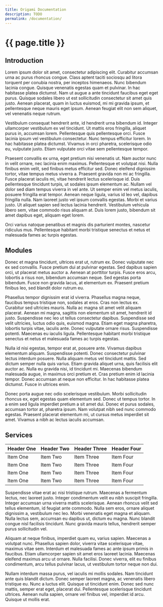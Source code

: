 ```yaml
---
title: Origami Documentation
description: TODO
permalink: /documentation/
---
```



# {{ page.title }}


## Introduction

Lorem ipsum dolor sit amet, consectetur adipiscing elit. Curabitur accumsan urna ac purus rhoncus congue. Class aptent taciti sociosqu ad litora torquent per conubia nostra, per inceptos himenaeos. Nunc bibendum lacinia congue. Quisque venenatis egestas quam et pulvinar. In hac habitasse platea dictumst. Nam ut augue a ante tincidunt faucibus eget eget purus. Quisque sodales libero ut est sollicitudin consectetur sit amet quis justo. Aenean placerat, quam in luctus euismod, mi mi gravida ipsum, et pellentesque neque mauris eget ipsum. Aenean feugiat elit non sem aliquet, vel venenatis neque rutrum.

Vestibulum consequat hendrerit ante, id hendrerit urna bibendum id. Integer ullamcorper vestibulum ex vel tincidunt. Ut mattis eros fringilla, aliquet purus in, accumsan lorem. Pellentesque quis pellentesque orci. Fusce lacinia ipsum vel vestibulum consectetur. Nunc tempus efficitur lorem. In hac habitasse platea dictumst. Vivamus in orci pharetra, scelerisque odio eu, vulputate justo. Etiam vulputate orci vitae sem pellentesque tempor.

Praesent convallis ex urna, eget pretium nisi venenatis ut. Nam auctor nunc in velit ornare, nec lacinia enim maximus. Pellentesque et volutpat nisi. Nulla finibus enim velit, sed finibus metus efficitur sed. Donec eleifend dignissim tortor, vitae tempus metus viverra a. Praesent gravida non mi ac fringilla. Fusce placerat iaculis mi, vitae hendrerit lectus scelerisque id. Duis pellentesque tincidunt turpis, ut sodales ipsum elementum ac. Nullam vel dolor sed diam tempus viverra in vel ante. Ut semper enim vel metus iaculis, posuere fringilla erat tempor. Aenean neque ligula, varius id leo vel, dapibus fringilla nulla. Nam laoreet justo vel ipsum convallis egestas. Morbi et varius justo. Ut aliquet sapien sed lectus lacinia hendrerit. Vestibulum vehicula libero sem, vitae commodo risus aliquam at. Duis lorem justo, bibendum sit amet dapibus eget, aliquam eget lorem.

<aside> Orci varius natoque penatibus et magnis dis parturient montes, nascetur ridiculus mus. Pellentesque habitant morbi tristique senectus et netus et malesuada fames ac turpis egestas.</aside>


## Modules

Donec et magna tincidunt, ultrices erat ut, rutrum ex. Donec vulputate nec ex sed convallis. Fusce pretium dui at pulvinar egestas. Sed dapibus sapien orci, ut placerat metus auctor a. Aenean at porttitor turpis. Fusce eros arcu, lobortis a risus non, bibendum accumsan neque. Sed egestas porta bibendum. Fusce non gravida lacus, at elementum ex. Praesent pretium finibus leo, sed blandit dolor rutrum eu.

Phasellus tempor dignissim erat id viverra. Phasellus magna neque, faucibus tempus tristique non, sodales at eros. Cras non lectus ex. Curabitur sed ultricies mauris. Nulla ac magna sit amet velit aliquam placerat. Aenean mi magna, sagittis non elementum sit amet, hendrerit id justo. Suspendisse nec leo ut tellus consectetur dapibus. Suspendisse sed velit ultricies, luctus odio quis, euismod magna. Etiam eget magna pharetra, lobortis turpis vitae, iaculis ante. Donec vulputate ornare risus. Suspendisse potenti. Maecenas eu iaculis ligula. Pellentesque habitant morbi tristique senectus et netus et malesuada fames ac turpis egestas.

Nulla id nisi egestas, tempor erat at, posuere ante. Vivamus dapibus elementum aliquam. Suspendisse potenti. Donec consectetur pulvinar lectus interdum posuere. Nulla aliquam metus vel tincidunt mattis. Sed dictum semper nulla quis varius. Etiam gravida aliquet urna, quis facilisis elit auctor ac. Nulla eu gravida nisi, id tincidunt mi. Maecenas bibendum malesuada augue, in maximus orci pretium et. Cras pretium enim id lacinia tempor. Donec accumsan at neque non efficitur. In hac habitasse platea dictumst. Fusce in ultrices enim.

Donec porta augue nec odio scelerisque vestibulum. Morbi sollicitudin rhoncus ex, eget egestas quam elementum sed. Donec ut tempus tortor. In a enim sed ligula imperdiet pretium a sit amet dui. Donec et purus sodales, accumsan tortor at, pharetra ipsum. Nam volutpat nibh sed nunc commodo egestas. Praesent placerat elementum mi, ut cursus metus imperdiet sit amet. Vivamus a nibh ac lectus iaculis accumsan.


## Services

| Header One     | Header Two     |  Header Three  | Header Four    |
| :------------- | :------------- | :------------- | :------------- |
| Item One       | Item Two       | Item Three     | Item Four      |
| Item One       | Item Two       | Item Three     | Item Four      |
| Item One       | Item Two       | Item Three     | Item Four      |
| Item One       | Item Two       | Item Three     | Item Four      |


Suspendisse vitae erat ac nisi tristique rutrum. Maecenas a fermentum lectus, nec laoreet justo. Integer condimentum velit eu nibh suscipit fringilla. Integer accumsan urna viverra mattis scelerisque. Aenean rhoncus velit sed tellus elementum, id feugiat ante commodo. Nulla sem eros, ornare aliquet dignissim a, vestibulum nec leo. Morbi venenatis eget magna et aliquam. Nulla lectus sem, accumsan eu dapibus ut, dictum eu magna. Nunc blandit congue nisl facilisis tincidunt. Nunc gravida mauris tellus, hendrerit semper purus sollicitudin vel.

Aliquam at neque finibus, imperdiet quam eu, varius sapien. Maecenas a volutpat nunc. Phasellus sapien dolor, viverra vitae scelerisque vitae, maximus vitae sem. Interdum et malesuada fames ac ante ipsum primis in faucibus. Etiam ullamcorper sapien sit amet eros laoreet lacinia. Maecenas eleifend maximus arcu ut ornare. Nulla facilisi. Donec viverra, elit eu finibus condimentum, arcu tellus pulvinar lacus, ut vestibulum tortor neque non dui.

Nullam interdum massa purus, vel iaculis mi mollis sodales. Nam tincidunt ante quis blandit dictum. Donec semper laoreet magna, ac venenatis libero tristique eu. Nunc a luctus elit. Quisque ut tincidunt enim. Donec sed nunc mattis, semper erat eget, placerat dui. Pellentesque scelerisque tincidunt ultrices. Aenean nulla sapien, ornare vel finibus vel, imperdiet id arcu. Quisque ut mollis erat.
